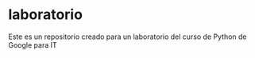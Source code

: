 # laboratorio
Este es un repositorio creado para un laboratorio del curso de Python de Google para IT
